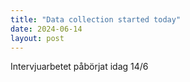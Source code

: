 ```yaml
---
title: "Data collection started today"
date: 2024-06-14
layout: post
---
```


Intervjuarbetet påbörjat idag 14/6

